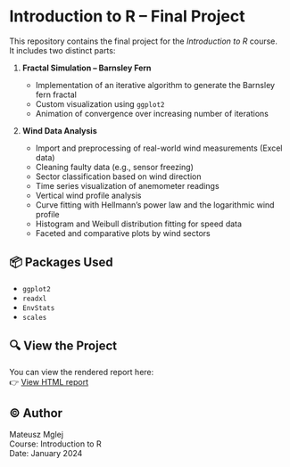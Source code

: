# Introduction to R – Final Project

This repository contains the final project for the *Introduction to R* course.  
It includes two distinct parts:

1. **Fractal Simulation – Barnsley Fern**  
   - Implementation of an iterative algorithm to generate the Barnsley fern fractal  
   - Custom visualization using `ggplot2`  
   - Animation of convergence over increasing number of iterations

2. **Wind Data Analysis**  
   - Import and preprocessing of real-world wind measurements (Excel data)  
   - Cleaning faulty data (e.g., sensor freezing)  
   - Sector classification based on wind direction  
   - Time series visualization of anemometer readings  
   - Vertical wind profile analysis  
   - Curve fitting with Hellmann’s power law and the logarithmic wind profile  
   - Histogram and Weibull distribution fitting for speed data  
   - Faceted and comparative plots by wind sectors

## 📦 Packages Used

- `ggplot2`
- `readxl`
- `EnvStats`
- `scales`

## 🔍 View the Project

You can view the rendered report here:  
👉 [View HTML report](./R2023_Mglej_Mateusz_project_EN.html)

## © Author

Mateusz Mglej  
Course: Introduction to R  
Date: January 2024

